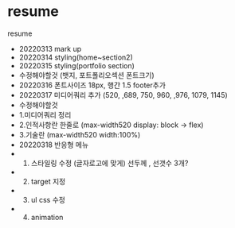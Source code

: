 # resume
resume
- 20220313 mark up
- 20220314 styling(home~section2)
- 20220315 styling(portfolio section)
- 수정해야할것 (뱃지, 포트폴리오섹션 폰트크기)
- 20220316 폰트사이즈 18px, 행간 1.5 
footer추가
- 20220317 미디어쿼리 추가 (520, ,689, 750, 960, ,976, 1079, 1145)
- 수정해야할것 
- 1.미디어쿼리 정리
- 2.인적사항란 한줄로 (max-width520 display: block -> flex)
- 3.기술란 (max-width520  width:100%) 
- 20220318 반응형 메뉴
- 1. 스타일링 수정 (글자로고에 맞게) 선두께 , 선갯수 3개?
- 2. target 지정
- 3. ul css 수정
- 4. animation
